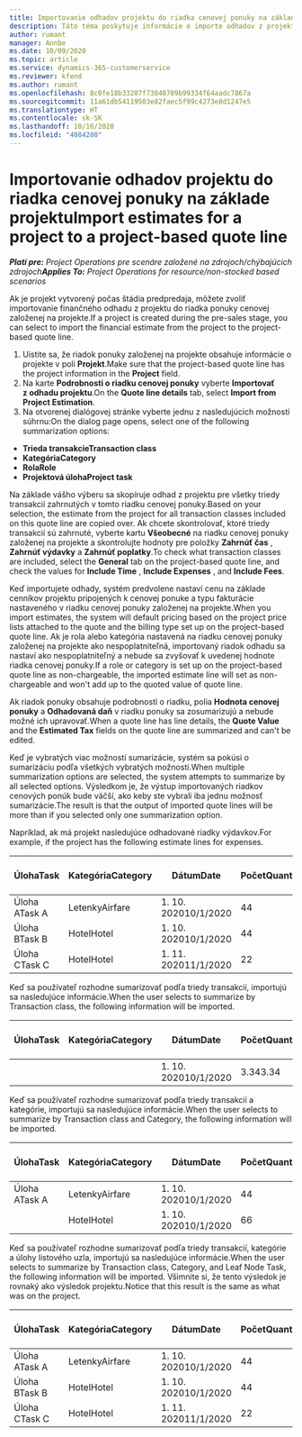 ```yaml
---
title: Importovanie odhadov projektu do riadka cenovej ponuky na základe projektu
description: Táto téma poskytuje informácie o importe odhadov z projektu do riadka cenovej ponuky.
author: rumant
manager: Annbe
ms.date: 10/09/2020
ms.topic: article
ms.service: dynamics-365-customerservice
ms.reviewer: kfend
ms.author: rumant
ms.openlocfilehash: 8c0fe18b33207f73848709b99334f64aadc7867a
ms.sourcegitcommit: 11a61db54119503e82faec5f99c4273e8d1247e5
ms.translationtype: HT
ms.contentlocale: sk-SK
ms.lasthandoff: 10/16/2020
ms.locfileid: "4084280"
---
```

# <a name="import-estimates-for-a-project-to-a-project-based-quote-line"></a><span data-ttu-id="6fa71-103">Importovanie odhadov projektu do riadka cenovej ponuky na základe projektu</span><span class="sxs-lookup"><span data-stu-id="6fa71-103">Import estimates for a project to a project-based quote line</span></span>

<span data-ttu-id="6fa71-104">_**Platí pre:** Project Operations pre scenáre založené na zdrojoch/chýbajúcich zdrojoch_</span><span class="sxs-lookup"><span data-stu-id="6fa71-104">_**Applies To:** Project Operations for resource/non-stocked based scenarios_</span></span>


<span data-ttu-id="6fa71-105">Ak je projekt vytvorený počas štádia predpredaja, môžete zvoliť importovanie finančného odhadu z projektu do riadka ponuky cenovej založenej na projekte.</span><span class="sxs-lookup"><span data-stu-id="6fa71-105">If a project is created during the pre-sales stage, you can select to import the financial estimate from the project to the project-based quote line.</span></span>

1. <span data-ttu-id="6fa71-106">Uistite sa, že riadok ponuky založenej na projekte obsahuje informácie o projekte v poli **Projekt**.</span><span class="sxs-lookup"><span data-stu-id="6fa71-106">Make sure that the project-based quote line has the project information in the **Project** field.</span></span>
2. <span data-ttu-id="6fa71-107">Na karte **Podrobnosti o riadku cenovej ponuky** vyberte **Importovať z odhadu projektu**.</span><span class="sxs-lookup"><span data-stu-id="6fa71-107">On the **Quote line details** tab, select **Import from Project Estimation**.</span></span>
3. <span data-ttu-id="6fa71-108">Na otvorenej dialógovej stránke vyberte jednu z nasledujúcich možností súhrnu:</span><span class="sxs-lookup"><span data-stu-id="6fa71-108">On the dialog page opens, select one of the following summarization options:</span></span>

  - <span data-ttu-id="6fa71-109">**Trieda transakcie**</span><span class="sxs-lookup"><span data-stu-id="6fa71-109">**Transaction class**</span></span>
  - <span data-ttu-id="6fa71-110">**Kategória**</span><span class="sxs-lookup"><span data-stu-id="6fa71-110">**Category**</span></span>
  - <span data-ttu-id="6fa71-111">**Rola**</span><span class="sxs-lookup"><span data-stu-id="6fa71-111">**Role**</span></span> 
  - <span data-ttu-id="6fa71-112">**Projektová úloha**</span><span class="sxs-lookup"><span data-stu-id="6fa71-112">**Project task**</span></span>

<span data-ttu-id="6fa71-113">Na základe vášho výberu sa skopíruje odhad z projektu pre všetky triedy transakcií zahrnutých v tomto riadku cenovej ponuky.</span><span class="sxs-lookup"><span data-stu-id="6fa71-113">Based on your selection, the estimate from the project for all transaction classes included on this quote line are copied over.</span></span> <span data-ttu-id="6fa71-114">Ak chcete skontrolovať, ktoré triedy transakcií sú zahrnuté, vyberte kartu **Všeobecné** na riadku cenovej ponuky založenej na projekte a skontrolujte hodnoty pre položky **Zahrnúť čas** , **Zahrnúť výdavky** a **Zahrnúť poplatky**.</span><span class="sxs-lookup"><span data-stu-id="6fa71-114">To check what transaction classes are included, select the **General** tab on the project-based quote line, and check the values for **Include Time** , **Include Expenses** , and **Include Fees**.</span></span>

<span data-ttu-id="6fa71-115">Keď importujete odhady, systém predvolene nastaví cenu na základe cenníkov projektu pripojených k cenovej ponuke a typu fakturácie nastaveného v riadku cenovej ponuky založenej na projekte.</span><span class="sxs-lookup"><span data-stu-id="6fa71-115">When you import estimates, the system will default pricing based on the project price lists attached to the quote and the billing type set up on the project-based quote line.</span></span> <span data-ttu-id="6fa71-116">Ak je rola alebo kategória nastavená na riadku cenovej ponuky založenej na projekte ako nespoplatniteľná, importovaný riadok odhadu sa nastaví ako nespoplatniteľný a nebude sa zvyšovať k uvedenej hodnote riadka cenovej ponuky.</span><span class="sxs-lookup"><span data-stu-id="6fa71-116">If a role or category is set up on the project-based quote line as non-chargeable, the imported estimate line will set as non-chargeable and won't add up to the quoted value of quote line.</span></span>

<span data-ttu-id="6fa71-117">Ak riadok ponuky obsahuje podrobnosti o riadku, polia **Hodnota cenovej ponuky** a **Odhadovaná daň** v riadku ponuky sa zosumarizujú a nebude možné ich upravovať.</span><span class="sxs-lookup"><span data-stu-id="6fa71-117">When a quote line has line details, the **Quote Value** and the **Estimated Tax** fields on the quote line are summarized and can't be edited.</span></span>

<span data-ttu-id="6fa71-118">Keď je vybratých viac možností sumarizácie, systém sa pokúsi o sumarizáciu podľa všetkých vybratých možností.</span><span class="sxs-lookup"><span data-stu-id="6fa71-118">When multiple summarization options are selected, the system attempts to summarize by all selected options.</span></span> <span data-ttu-id="6fa71-119">Výsledkom je, že výstup importovaných riadkov cenových ponúk bude väčší, ako keby ste vybrali iba jednu možnosť sumarizácie.</span><span class="sxs-lookup"><span data-stu-id="6fa71-119">The result is that the output of imported quote lines will be more than if you selected only one summarization option.</span></span>

<span data-ttu-id="6fa71-120">Napríklad, ak má projekt nasledujúce odhadované riadky výdavkov.</span><span class="sxs-lookup"><span data-stu-id="6fa71-120">For example, if the project has the following estimate lines for expenses.</span></span>

| <span data-ttu-id="6fa71-121">Úloha</span><span class="sxs-lookup"><span data-stu-id="6fa71-121">Task</span></span> | <span data-ttu-id="6fa71-122">Kategória</span><span class="sxs-lookup"><span data-stu-id="6fa71-122">Category</span></span> | <span data-ttu-id="6fa71-123">Dátum</span><span class="sxs-lookup"><span data-stu-id="6fa71-123">Date</span></span> | <span data-ttu-id="6fa71-124">Počet</span><span class="sxs-lookup"><span data-stu-id="6fa71-124">Quantity</span></span> | <span data-ttu-id="6fa71-125">Jednotková cena</span><span class="sxs-lookup"><span data-stu-id="6fa71-125">Unit price</span></span> | <span data-ttu-id="6fa71-126">Množstvo</span><span class="sxs-lookup"><span data-stu-id="6fa71-126">Amount</span></span> |
| --- | --- | --- | --- | --- | --- |
| <span data-ttu-id="6fa71-127">Úloha A</span><span class="sxs-lookup"><span data-stu-id="6fa71-127">Task A</span></span> | <span data-ttu-id="6fa71-128">Letenky</span><span class="sxs-lookup"><span data-stu-id="6fa71-128">Airfare</span></span> | <span data-ttu-id="6fa71-129">1. 10. 2020</span><span class="sxs-lookup"><span data-stu-id="6fa71-129">10/1/2020</span></span> | <span data-ttu-id="6fa71-130">4</span><span class="sxs-lookup"><span data-stu-id="6fa71-130">4</span></span> | <span data-ttu-id="6fa71-131">400</span><span class="sxs-lookup"><span data-stu-id="6fa71-131">400</span></span> | <span data-ttu-id="6fa71-132">1600</span><span class="sxs-lookup"><span data-stu-id="6fa71-132">1600</span></span> |
| <span data-ttu-id="6fa71-133">Úloha B</span><span class="sxs-lookup"><span data-stu-id="6fa71-133">Task B</span></span> | <span data-ttu-id="6fa71-134">Hotel</span><span class="sxs-lookup"><span data-stu-id="6fa71-134">Hotel</span></span> | <span data-ttu-id="6fa71-135">1. 10. 2020</span><span class="sxs-lookup"><span data-stu-id="6fa71-135">10/1/2020</span></span> | <span data-ttu-id="6fa71-136">4</span><span class="sxs-lookup"><span data-stu-id="6fa71-136">4</span></span> | <span data-ttu-id="6fa71-137">200</span><span class="sxs-lookup"><span data-stu-id="6fa71-137">200</span></span> | <span data-ttu-id="6fa71-138">800</span><span class="sxs-lookup"><span data-stu-id="6fa71-138">800</span></span> |
| <span data-ttu-id="6fa71-139">Úloha C</span><span class="sxs-lookup"><span data-stu-id="6fa71-139">Task C</span></span> | <span data-ttu-id="6fa71-140">Hotel</span><span class="sxs-lookup"><span data-stu-id="6fa71-140">Hotel</span></span> | <span data-ttu-id="6fa71-141">1. 11. 2020</span><span class="sxs-lookup"><span data-stu-id="6fa71-141">11/1/2020</span></span> | <span data-ttu-id="6fa71-142">2</span><span class="sxs-lookup"><span data-stu-id="6fa71-142">2</span></span> | <span data-ttu-id="6fa71-143">200</span><span class="sxs-lookup"><span data-stu-id="6fa71-143">200</span></span> | <span data-ttu-id="6fa71-144">400</span><span class="sxs-lookup"><span data-stu-id="6fa71-144">400</span></span> |

<span data-ttu-id="6fa71-145">Keď sa používateľ rozhodne sumarizovať podľa triedy transakcií, importujú sa nasledujúce informácie.</span><span class="sxs-lookup"><span data-stu-id="6fa71-145">When the user selects to summarize by Transaction class, the following information will be imported.</span></span>

| <span data-ttu-id="6fa71-146">Úloha</span><span class="sxs-lookup"><span data-stu-id="6fa71-146">Task</span></span> | <span data-ttu-id="6fa71-147">Kategória</span><span class="sxs-lookup"><span data-stu-id="6fa71-147">Category</span></span> | <span data-ttu-id="6fa71-148">Dátum</span><span class="sxs-lookup"><span data-stu-id="6fa71-148">Date</span></span> | <span data-ttu-id="6fa71-149">Počet</span><span class="sxs-lookup"><span data-stu-id="6fa71-149">Quantity</span></span> | <span data-ttu-id="6fa71-150">Jednotková cena</span><span class="sxs-lookup"><span data-stu-id="6fa71-150">Unit price</span></span> | <span data-ttu-id="6fa71-151">Množstvo</span><span class="sxs-lookup"><span data-stu-id="6fa71-151">Amount</span></span> |
| --- | --- | --- | --- | --- | --- |
| | | <span data-ttu-id="6fa71-152">1. 10. 2020</span><span class="sxs-lookup"><span data-stu-id="6fa71-152">10/1/2020</span></span> | <span data-ttu-id="6fa71-153">3.34</span><span class="sxs-lookup"><span data-stu-id="6fa71-153">3.34</span></span> | <span data-ttu-id="6fa71-154">840</span><span class="sxs-lookup"><span data-stu-id="6fa71-154">840</span></span> | <span data-ttu-id="6fa71-155">2800</span><span class="sxs-lookup"><span data-stu-id="6fa71-155">2800</span></span> |

<span data-ttu-id="6fa71-156">Keď sa používateľ rozhodne sumarizovať podľa triedy transakcií a kategórie, importujú sa nasledujúce informácie.</span><span class="sxs-lookup"><span data-stu-id="6fa71-156">When the user selects to summarize by Transaction class and Category, the following information will be imported.</span></span>

| <span data-ttu-id="6fa71-157">Úloha</span><span class="sxs-lookup"><span data-stu-id="6fa71-157">Task</span></span> | <span data-ttu-id="6fa71-158">Kategória</span><span class="sxs-lookup"><span data-stu-id="6fa71-158">Category</span></span> | <span data-ttu-id="6fa71-159">Dátum</span><span class="sxs-lookup"><span data-stu-id="6fa71-159">Date</span></span> | <span data-ttu-id="6fa71-160">Počet</span><span class="sxs-lookup"><span data-stu-id="6fa71-160">Quantity</span></span> | <span data-ttu-id="6fa71-161">Jednotková cena</span><span class="sxs-lookup"><span data-stu-id="6fa71-161">Unit price</span></span> | <span data-ttu-id="6fa71-162">Množstvo</span><span class="sxs-lookup"><span data-stu-id="6fa71-162">Amount</span></span> |
| --- | --- | --- | --- | --- | --- |
| <span data-ttu-id="6fa71-163">Úloha A</span><span class="sxs-lookup"><span data-stu-id="6fa71-163">Task A</span></span> | <span data-ttu-id="6fa71-164">Letenky</span><span class="sxs-lookup"><span data-stu-id="6fa71-164">Airfare</span></span> | <span data-ttu-id="6fa71-165">1. 10. 2020</span><span class="sxs-lookup"><span data-stu-id="6fa71-165">10/1/2020</span></span> | <span data-ttu-id="6fa71-166">4</span><span class="sxs-lookup"><span data-stu-id="6fa71-166">4</span></span> | <span data-ttu-id="6fa71-167">400</span><span class="sxs-lookup"><span data-stu-id="6fa71-167">400</span></span> | <span data-ttu-id="6fa71-168">1600</span><span class="sxs-lookup"><span data-stu-id="6fa71-168">1600</span></span> |
| | <span data-ttu-id="6fa71-169">Hotel</span><span class="sxs-lookup"><span data-stu-id="6fa71-169">Hotel</span></span> | <span data-ttu-id="6fa71-170">1. 10. 2020</span><span class="sxs-lookup"><span data-stu-id="6fa71-170">10/1/2020</span></span> | <span data-ttu-id="6fa71-171">6</span><span class="sxs-lookup"><span data-stu-id="6fa71-171">6</span></span> | <span data-ttu-id="6fa71-172">200</span><span class="sxs-lookup"><span data-stu-id="6fa71-172">200</span></span> | <span data-ttu-id="6fa71-173">1200</span><span class="sxs-lookup"><span data-stu-id="6fa71-173">1200</span></span> |

<span data-ttu-id="6fa71-174">Keď sa používateľ rozhodne sumarizovať podľa triedy transakcií, kategórie a úlohy listového uzla, importujú sa nasledujúce informácie.</span><span class="sxs-lookup"><span data-stu-id="6fa71-174">When the user selects to summarize by Transaction class, Category, and Leaf Node Task, the following information will be imported.</span></span> <span data-ttu-id="6fa71-175">Všimnite si, že tento výsledok je rovnaký ako výsledok projektu.</span><span class="sxs-lookup"><span data-stu-id="6fa71-175">Notice that this result is the same as what was on the project.</span></span>

| <span data-ttu-id="6fa71-176">Úloha</span><span class="sxs-lookup"><span data-stu-id="6fa71-176">Task</span></span> | <span data-ttu-id="6fa71-177">Kategória</span><span class="sxs-lookup"><span data-stu-id="6fa71-177">Category</span></span> | <span data-ttu-id="6fa71-178">Dátum</span><span class="sxs-lookup"><span data-stu-id="6fa71-178">Date</span></span> | <span data-ttu-id="6fa71-179">Počet</span><span class="sxs-lookup"><span data-stu-id="6fa71-179">Quantity</span></span> | <span data-ttu-id="6fa71-180">Jednotková cena</span><span class="sxs-lookup"><span data-stu-id="6fa71-180">Unit price</span></span> | <span data-ttu-id="6fa71-181">Množstvo</span><span class="sxs-lookup"><span data-stu-id="6fa71-181">Amount</span></span> |
| --- | --- | --- | --- | --- | --- |
| <span data-ttu-id="6fa71-182">Úloha A</span><span class="sxs-lookup"><span data-stu-id="6fa71-182">Task A</span></span> | <span data-ttu-id="6fa71-183">Letenky</span><span class="sxs-lookup"><span data-stu-id="6fa71-183">Airfare</span></span> | <span data-ttu-id="6fa71-184">1. 10. 2020</span><span class="sxs-lookup"><span data-stu-id="6fa71-184">10/1/2020</span></span> | <span data-ttu-id="6fa71-185">4</span><span class="sxs-lookup"><span data-stu-id="6fa71-185">4</span></span> | <span data-ttu-id="6fa71-186">400</span><span class="sxs-lookup"><span data-stu-id="6fa71-186">400</span></span> | <span data-ttu-id="6fa71-187">1600</span><span class="sxs-lookup"><span data-stu-id="6fa71-187">1600</span></span> |
| <span data-ttu-id="6fa71-188">Úloha B</span><span class="sxs-lookup"><span data-stu-id="6fa71-188">Task B</span></span> | <span data-ttu-id="6fa71-189">Hotel</span><span class="sxs-lookup"><span data-stu-id="6fa71-189">Hotel</span></span> | <span data-ttu-id="6fa71-190">1. 10. 2020</span><span class="sxs-lookup"><span data-stu-id="6fa71-190">10/1/2020</span></span> | <span data-ttu-id="6fa71-191">4</span><span class="sxs-lookup"><span data-stu-id="6fa71-191">4</span></span> | <span data-ttu-id="6fa71-192">200</span><span class="sxs-lookup"><span data-stu-id="6fa71-192">200</span></span> | <span data-ttu-id="6fa71-193">800</span><span class="sxs-lookup"><span data-stu-id="6fa71-193">800</span></span> |
| <span data-ttu-id="6fa71-194">Úloha C</span><span class="sxs-lookup"><span data-stu-id="6fa71-194">Task C</span></span> | <span data-ttu-id="6fa71-195">Hotel</span><span class="sxs-lookup"><span data-stu-id="6fa71-195">Hotel</span></span> | <span data-ttu-id="6fa71-196">1. 11. 2020</span><span class="sxs-lookup"><span data-stu-id="6fa71-196">11/1/2020</span></span> | <span data-ttu-id="6fa71-197">2</span><span class="sxs-lookup"><span data-stu-id="6fa71-197">2</span></span> | <span data-ttu-id="6fa71-198">200</span><span class="sxs-lookup"><span data-stu-id="6fa71-198">200</span></span> | <span data-ttu-id="6fa71-199">400</span><span class="sxs-lookup"><span data-stu-id="6fa71-199">400</span></span> |

